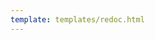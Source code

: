 ```yaml
---
template: templates/redoc.html
---
```


<redoc spec-url="{{base_path}}/apis/restapis/roles-v3.yaml" theme='{{redoc_theme}}'></redoc>
